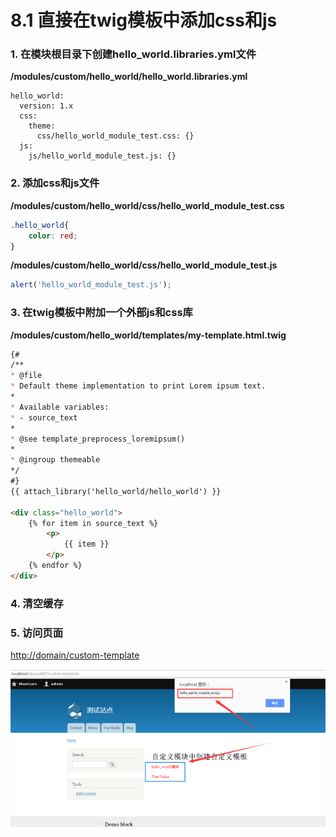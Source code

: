 # 8.1 直接在twig模板中添加css和js

### 1. 在模块根目录下创建hello\_world.libraries.yml文件

**/modules/custom/hello\_world/hello\_world.libraries.yml**

```
hello_world:
  version: 1.x
  css:
    theme:
      css/hello_world_module_test.css: {}
  js:
    js/hello_world_module_test.js: {}
```

### 2. 添加css和js文件

**/modules/custom/hello\_world/css/hello\_world\_module\_test.css**

```css
.hello_world{
    color: red;
}
```

**/modules/custom/hello\_world/css/hello\_world\_module\_test.js**

```js
alert('hello_world_module_test.js');
```

### 3. 在twig模板中附加一个外部js和css库

**/modules/custom/hello\_world/templates/my-template.html.twig**

```markdown
{#
/**
* @file
* Default theme implementation to print Lorem ipsum text.
*
* Available variables:
* - source_text
*
* @see template_preprocess_loremipsum()
*
* @ingroup themeable
*/
#}
{{ attach_library('hello_world/hello_world') }}

<div class="hello_world">
    {% for item in source_text %}
        <p>
            {{ item }}
        </p>
    {% endfor %}
</div>
```

### 4. 清空缓存

### 5. 访问页面

[http://domain/custom-template](http://domain/custom-template)

![](/assets/13.png)

